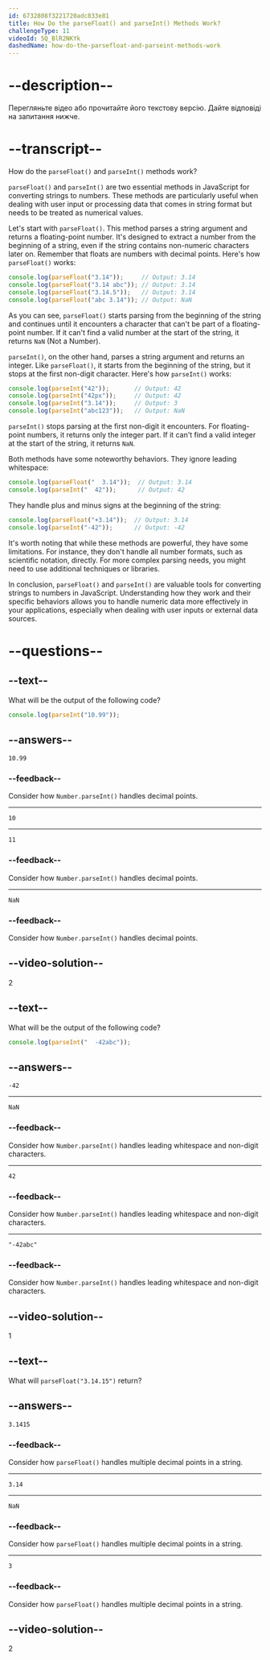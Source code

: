 ```yaml
---
id: 6732808f3221720adc833e81
title: How Do the parseFloat() and parseInt() Methods Work?
challengeType: 11
videoId: 5Q_BlR2NKYk
dashedName: how-do-the-parsefloat-and-parseint-methods-work
---
```


# --description--

Перегляньте відео або прочитайте його текстову версію. Дайте відповіді на запитання нижче.

# --transcript--

How do the `parseFloat()` and `parseInt()` methods work?

`parseFloat()` and `parseInt()` are two essential methods in JavaScript for converting strings to numbers. These methods are particularly useful when dealing with user input or processing data that comes in string format but needs to be treated as numerical values.

Let's start with `parseFloat()`. This method parses a string argument and returns a floating-point number. It's designed to extract a number from the beginning of a string, even if the string contains non-numeric characters later on. Remember that floats are numbers with decimal points. Here's how `parseFloat()` works:

```js
console.log(parseFloat("3.14"));     // Output: 3.14
console.log(parseFloat("3.14 abc")); // Output: 3.14
console.log(parseFloat("3.14.5"));   // Output: 3.14
console.log(parseFloat("abc 3.14")); // Output: NaN
```

As you can see, `parseFloat()` starts parsing from the beginning of the string and continues until it encounters a character that can't be part of a floating-point number. If it can't find a valid number at the start of the string, it returns `NaN` (Not a Number).

`parseInt()`, on the other hand, parses a string argument and returns an integer. Like `parseFloat()`, it starts from the beginning of the string, but it stops at the first non-digit character. Here's how `parseInt()` works:

```js
console.log(parseInt("42"));       // Output: 42
console.log(parseInt("42px"));     // Output: 42
console.log(parseInt("3.14"));     // Output: 3
console.log(parseInt("abc123"));   // Output: NaN
```

`parseInt()` stops parsing at the first non-digit it encounters. For floating-point numbers, it returns only the integer part. If it can't find a valid integer at the start of the string, it returns `NaN`.

Both methods have some noteworthy behaviors. They ignore leading whitespace:

```js
console.log(parseFloat("  3.14"));  // Output: 3.14
console.log(parseInt("  42"));      // Output: 42
```

They handle plus and minus signs at the beginning of the string:

```js
console.log(parseFloat("+3.14"));  // Output: 3.14
console.log(parseInt("-42"));      // Output: -42
```

It's worth noting that while these methods are powerful, they have some limitations. For instance, they don't handle all number formats, such as scientific notation, directly. For more complex parsing needs, you might need to use additional techniques or libraries.

In conclusion, `parseFloat()` and `parseInt()` are valuable tools for converting strings to numbers in JavaScript. Understanding how they work and their specific behaviors allows you to handle numeric data more effectively in your applications, especially when dealing with user inputs or external data sources.

# --questions--

## --text--

What will be the output of the following code?

```js
console.log(parseInt("10.99"));
```

## --answers--

`10.99`

### --feedback--

Consider how `Number.parseInt()` handles decimal points.

---

`10`

---

`11`

### --feedback--

Consider how `Number.parseInt()` handles decimal points.

---

`NaN`

### --feedback--

Consider how `Number.parseInt()` handles decimal points.

## --video-solution--

2

## --text--

What will be the output of the following code?

```js
console.log(parseInt("  -42abc"));
```

## --answers--

`-42`

---

`NaN`

### --feedback--

Consider how `Number.parseInt()` handles leading whitespace and non-digit characters.

---

`42`

### --feedback--

Consider how `Number.parseInt()` handles leading whitespace and non-digit characters.

---

`"-42abc"`

### --feedback--

Consider how `Number.parseInt()` handles leading whitespace and non-digit characters.

## --video-solution--

1

## --text--

What will `parseFloat("3.14.15")` return?

## --answers--

`3.1415`

### --feedback--

Consider how `parseFloat()` handles multiple decimal points in a string.

---

`3.14`

---

`NaN`

### --feedback--

Consider how `parseFloat()` handles multiple decimal points in a string.

---

`3`

### --feedback--

Consider how `parseFloat()` handles multiple decimal points in a string.

## --video-solution--

2
